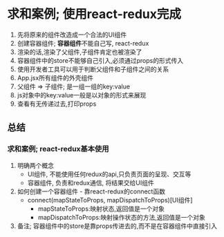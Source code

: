 # 求和案例; 使用react-redux完成
1. 先将原来的组件改造成一个合法的UI组件
2. 创建容器组件; **容器组件**不能自己写, react-redux
3. 渲染的话,渲染了父组件,子组件肯定也被渲染了
4. 容器组件中的store不能够自己引入,必须通过props的形式传入
5. 使用开发者工具可以用于判断父组件和子组件之间的关系
6. App.jsx所有组件的外壳组件
7. 父组件 => 子组件; 是一组一组的key:value
8. js对象中的key:value一般是以对象的形式来展现
9. 查看有无传递过去,打印props

## 总结
### 求和案例; react-redux基本使用
1. 明确两个概念
    - UI组件, 不能使用任何redux的api,只负责页面的呈现、交互等
    - 容器组件, 负责和redux通信, 将结果交给UI组件
2. 如何创建一个容器组件 - 靠react-redux的connect函数
    - connect(mapStateToProps, mapDispatchToProps)[UI组件]
        - mapStateToProps:映射状态,返回值是一个对象
        - mapDispatchToProps:映射操作状态的方法,返回值是一个对象
3. 备注; 容器组件中的store是靠props传进去的,而不是在容器组件中直接引入





